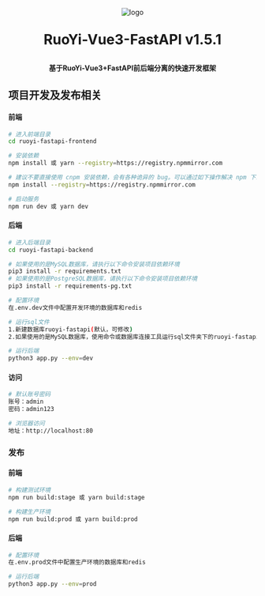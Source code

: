 <p align="center">
	<img alt="logo" src="https://oscimg.oschina.net/oscnet/up-d3d0a9303e11d522a06cd263f3079027715.png">
</p>
<h1 align="center" style="margin: 30px 0 30px; font-weight: bold;">RuoYi-Vue3-FastAPI v1.5.1</h1>
<h4 align="center">基于RuoYi-Vue3+FastAPI前后端分离的快速开发框架</h4>

## 项目开发及发布相关


#### 前端
```bash
# 进入前端目录
cd ruoyi-fastapi-frontend

# 安装依赖
npm install 或 yarn --registry=https://registry.npmmirror.com

# 建议不要直接使用 cnpm 安装依赖，会有各种诡异的 bug。可以通过如下操作解决 npm 下载速度慢的问题
npm install --registry=https://registry.npmmirror.com

# 启动服务
npm run dev 或 yarn dev
```

#### 后端
```bash
# 进入后端目录
cd ruoyi-fastapi-backend

# 如果使用的是MySQL数据库，请执行以下命令安装项目依赖环境
pip3 install -r requirements.txt
# 如果使用的是PostgreSQL数据库，请执行以下命令安装项目依赖环境
pip3 install -r requirements-pg.txt

# 配置环境
在.env.dev文件中配置开发环境的数据库和redis

# 运行sql文件
1.新建数据库ruoyi-fastapi(默认，可修改)
2.如果使用的是MySQL数据库，使用命令或数据库连接工具运行sql文件夹下的ruoyi-fastapi.sql；如果使用的是PostgreSQL数据库，使用命令或数据库连接工具运行sql文件夹下的ruoyi-fastapi-pg.sql

# 运行后端
python3 app.py --env=dev
```

#### 访问
```bash
# 默认账号密码
账号：admin
密码：admin123

# 浏览器访问
地址：http://localhost:80
```

### 发布

#### 前端
```bash
# 构建测试环境
npm run build:stage 或 yarn build:stage

# 构建生产环境
npm run build:prod 或 yarn build:prod
```

#### 后端
```bash
# 配置环境
在.env.prod文件中配置生产环境的数据库和redis

# 运行后端
python3 app.py --env=prod
```

